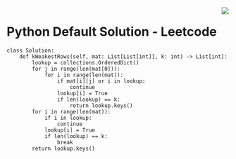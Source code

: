 <img src="https://skillicons.dev/icons?i=python" align="right" />

# Python Default Solution - Leetcode

```python3
class Solution:
    def kWeakestRows(self, mat: List[List[int]], k: int) -> List[int]:
        lookup = collections.OrderedDict()
        for j in range(len(mat[0])):
            for i in range(len(mat)):
                if mat[i][j] or i in lookup:
                    continue
                lookup[i] = True
                if len(lookup) == k:
                    return lookup.keys()
        for i in range(len(mat)):
            if i in lookup:
                continue
            lookup[i] = True
            if len(lookup) == k:
                break
        return lookup.keys()
```
